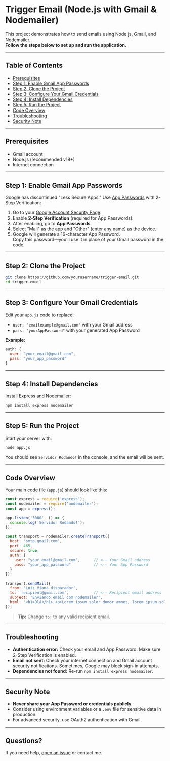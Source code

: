 # Trigger Email (Node.js with Gmail & Nodemailer)

This project demonstrates how to send emails using Node.js, Gmail, and Nodemailer.  
**Follow the steps below to set up and run the application.**

---

## Table of Contents

- [Prerequisites](#prerequisites)
- [Step 1: Enable Gmail App Passwords](#step-1-enable-gmail-app-passwords)
- [Step 2: Clone the Project](#step-2-clone-the-project)
- [Step 3: Configure Your Gmail Credentials](#step-3-configure-your-gmail-credentials)
- [Step 4: Install Dependencies](#step-4-install-dependencies)
- [Step 5: Run the Project](#step-5-run-the-project)
- [Code Overview](#code-overview)
- [Troubleshooting](#troubleshooting)
- [Security Note](#security-note)

---

## Prerequisites

- Gmail account
- Node.js (recommended v18+)
- Internet connection

---

## Step 1: Enable Gmail App Passwords

Google has discontinued "Less Secure Apps." Use [App Passwords](https://support.google.com/accounts/answer/185833?hl=en) with 2-Step Verification:

1. Go to your [Google Account Security Page](https://myaccount.google.com/security).
2. Enable **2-Step Verification** (required for App Passwords).
3. After enabling, go to **App Passwords**.
4. Select "Mail" as the app and "Other" (enter any name) as the device.
5. Google will generate a 16-character App Password.  
   Copy this password—you’ll use it in place of your Gmail password in the code.

---

## Step 2: Clone the Project

```bash
git clone https://github.com/yourusername/trigger-email.git
cd trigger-email
```

---

## Step 3: Configure Your Gmail Credentials

Edit your `app.js` code to replace:

- `user: "emailexample@gmail.com"` with your Gmail address
- `pass: "yourAppPassword"` with your generated App Password

**Example:**
```js
auth: {
  user: "your_email@gmail.com",
  pass: "your_app_password"
}
```

---

## Step 4: Install Dependencies

Install Express and Nodemailer:

```bash
npm install express nodemailer
```

---

## Step 5: Run the Project

Start your server with:

```bash
node app.js
```

You should see `Servidor Rodando!` in the console, and the email will be sent.

---

## Code Overview

Your main code file (`app.js`) should look like this:

```js
const express = require('express');
const nodemailer = require('nodemailer');
const app = express();

app.listen('3000', () => {
  console.log('Servidor Rodando!');
});

const transport = nodemailer.createTransport({
  host: 'smtp.gmail.com',
  port: 465,
  secure: true,
  auth: {
    user: "your_email@gmail.com",      // <-- Your Gmail address
    pass: "your_app_password"          // <-- Your App Password
  }
});

transport.sendMail({
  from: 'Luiz Viana disparador',
  to: 'recipient@gmail.com',           // <-- Recipient email address
  subject: 'Enviando email com nodemailer',
  html: '<h1>Olá</h1> <p>Lorem ipsum solor domor amnet, lorem ipsum solor domor amnet...</p>',
});
```

> **Tip:** Change `to:` to any valid recipient email.

---

## Troubleshooting

- **Authentication error:** Check your email and App Password. Make sure 2-Step Verification is enabled.
- **Email not sent:** Check your internet connection and Gmail account security notifications. Sometimes, Google may block sign-in attempts.
- **Dependencies not found:** Re-run `npm install express nodemailer`.

---

## Security Note

- **Never share your App Password or credentials publicly.**
- Consider using environment variables or a `.env` file for sensitive data in production.
- For advanced security, use OAuth2 authentication with Gmail.

---

## Questions?

If you need help, [open an issue](https://github.com/yourusername/trigger-email/issues) or contact me.
